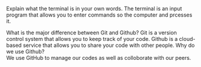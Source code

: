 Explain what the terminal is in your own words.
The terminal is an input program that allows you to enter commands so the computer and prcesses it.

What is the major difference between Git and Github?                                                       Git is a version control system that allows you to keep track of your code. Github is a cloud-based service that allows you to share your code with other people.
Why do we use Github?                                                      
We use GitHub to manage our codes as well as colloborate with our peers. 